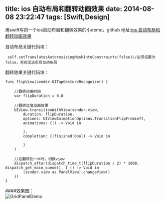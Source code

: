 title: ios 自动布局和翻转动画效果
date: 2014-08-08 23:22:47
tags: [Swift,Design]
---
用swift写的一个ios自动布局和翻转效果的小demo，github 地址:[ios 自动布局和翻转动画效果](https://github.com/JasonZengJ/GridPanelDemo)

自动布局关键代码块：

```
 self.setTranslatesAutoresizingMaskIntoConstraints(false)//必须设置为false，否则无法实现自动布局

```

翻转效果关键代码块：

```
func flipView(sender:UITapGestureRecognizer) {

    //翻转动画时间    
    var flipDuration = 0.8 
    
    //翻转过度动画效果
    UIView.transitionWithView(sender.view,
        duration: flipDuration,
        options: UIViewAnimationOptions.TransitionFlipFromLeft,
        animations: {() -> Void in
            
    	},
        completion: {(finished:Bool) -> Void in
        
        }
    )
    
    //在翻转到一半时，切换view
    dispatch_after(dispatch_time_t(flipDuration / 2) * 1000, dispatch_get_main_queue(), { () -> Void in
        (sender.view as PanelView).changeView()
    })
}
```

####效果图：
<img src="https://raw.githubusercontent.com/JasonZengJ/GridPanelDemo/master/demo.gif" alt="GridPanelDemo" title="GridPanelDemo" style="display:block;">